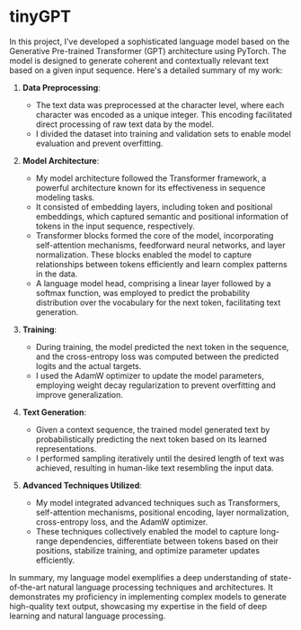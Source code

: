 # tinyGPT
In this project, I've developed a sophisticated language model based on the Generative Pre-trained Transformer (GPT) architecture using PyTorch. The model is designed to generate coherent and contextually relevant text based on a given input sequence. Here's a detailed summary of my work:

1. **Data Preprocessing**:
   - The text data was preprocessed at the character level, where each character was encoded as a unique integer. This encoding facilitated direct processing of raw text data by the model.
   - I divided the dataset into training and validation sets to enable model evaluation and prevent overfitting.

2. **Model Architecture**:
   - My model architecture followed the Transformer framework, a powerful architecture known for its effectiveness in sequence modeling tasks.
   - It consisted of embedding layers, including token and positional embeddings, which captured semantic and positional information of tokens in the input sequence, respectively.
   - Transformer blocks formed the core of the model, incorporating self-attention mechanisms, feedforward neural networks, and layer normalization. These blocks enabled the model to capture relationships between tokens efficiently and learn complex patterns in the data.
   - A language model head, comprising a linear layer followed by a softmax function, was employed to predict the probability distribution over the vocabulary for the next token, facilitating text generation.

3. **Training**:
   - During training, the model predicted the next token in the sequence, and the cross-entropy loss was computed between the predicted logits and the actual targets.
   - I used the AdamW optimizer to update the model parameters, employing weight decay regularization to prevent overfitting and improve generalization.

4. **Text Generation**:
   - Given a context sequence, the trained model generated text by probabilistically predicting the next token based on its learned representations.
   - I performed sampling iteratively until the desired length of text was achieved, resulting in human-like text resembling the input data.

5. **Advanced Techniques Utilized**:
   - My model integrated advanced techniques such as Transformers, self-attention mechanisms, positional encoding, layer normalization, cross-entropy loss, and the AdamW optimizer.
   - These techniques collectively enabled the model to capture long-range dependencies, differentiate between tokens based on their positions, stabilize training, and optimize parameter updates efficiently.

In summary, my language model exemplifies a deep understanding of state-of-the-art natural language processing techniques and architectures. It demonstrates my proficiency in implementing complex models to generate high-quality text output, showcasing my expertise in the field of deep learning and natural language processing.
